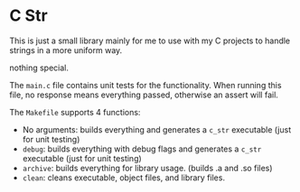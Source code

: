 # C Str

This is just a small library mainly for me to use with my C projects to handle strings in a more uniform way.

nothing special.


The `main.c` file contains unit tests for the functionality. When running this file, no response means everything passed, otherwise an assert will fail.

The `Makefile` supports 4 functions:
- No arguments: builds everything and generates a `c_str` executable (just for unit testing)
- `debug`: builds everything with debug flags and generates a `c_str` executable (just for unit testing)
- `archive`: builds everything for library usage. (builds .a and .so files)
- `clean`: cleans executable, object files, and library files.

